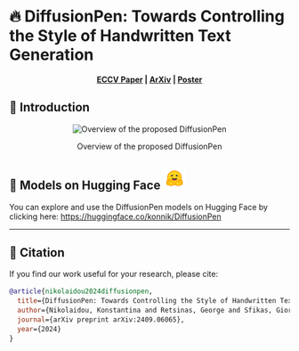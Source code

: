  # 🔥 DiffusionPen: Towards Controlling the Style of Handwritten Text Generation

 <p align='center'>
  <b>
    <a href="https://www.ecva.net/papers/eccv_2024/papers_ECCV/html/11492_ECCV_2024_paper.php">ECCV Paper</a>
    |
    <a href="http://www.arxiv.org/abs/2409.06065">ArXiv</a>
    |
    <a href="">Poster</a>
      
  </b>
</p> 



## 📢 Introduction


<p align="center">
  <img src="imgs/diffusionpen.png" alt="Overview of the proposed DiffusionPen" style="width: 80%;">
</p>

<p align="center">
  Overview of the proposed DiffusionPen
</p>

## 🚀 Models on Hugging Face <a href="https://huggingface.co/konnik/DiffusionPen"><img src="imgs/hf-logo.png" alt="Hugging Face" style="width: 40px; text-align: bottom"></a>

You can explore and use the DiffusionPen models on Hugging Face by clicking here: <a href="https://huggingface.co/konnik/DiffusionPen">https://huggingface.co/konnik/DiffusionPen</a> 

---

## 📄 Citation

If you find our work useful for your research, please cite:

```bibtex
@article{nikolaidou2024diffusionpen,
  title={DiffusionPen: Towards Controlling the Style of Handwritten Text Generation},
  author={Nikolaidou, Konstantina and Retsinas, George and Sfikas, Giorgos and Liwicki, Marcus},
  journal={arXiv preprint arXiv:2409.06065},
  year={2024}
}

